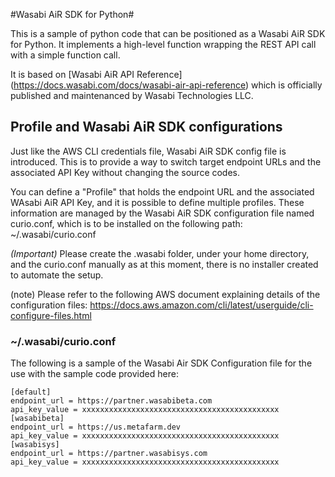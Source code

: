 #Wasabi AiR SDK for Python#

This is a sample of python code that can be positioned as a Wasabi AiR SDK for Python. It implements a high-level function wrapping the REST API call with a simple function call.

It is based on [Wasabi AiR API Reference]
(https://docs.wasabi.com/docs/wasabi-air-api-reference) which is officially published and maintenanced by Wasabi Technologies LLC.

## Profile and Wasabi AiR SDK configurations
Just like the AWS CLI credentials file, Wasabi AiR SDK config file is introduced.
This is to provide a way to switch target endpoint URLs and the associated API Key without changing the source codes.

You can define a "Profile" that holds the endpoint URL and the associated WAsabi AiR API Key, and it is possible to define multiple profiles. These information are managed by the Wasabi AiR SDK configuration file named curio.conf, which is to be installed on the following path:
~/.wasabi/curio.conf

*(Important)* Please create the .wasabi folder, under your home directory, and the curio.conf manually as at this moment, there is no installer created to automate the setup.

(note) Please refer to the following AWS document explaining details of the configuration files:
https://docs.aws.amazon.com/cli/latest/userguide/cli-configure-files.html

### ~/.wasabi/curio.conf
The following is a sample of the Wasabi Air SDK Configuration file for the use with the sample code provided here:
```
[default]
endpoint_url = https://partner.wasabibeta.com
api_key_value = xxxxxxxxxxxxxxxxxxxxxxxxxxxxxxxxxxxxxxxxxxxx
[wasabibeta]
endpoint_url = https://us.metafarm.dev
api_key_value = xxxxxxxxxxxxxxxxxxxxxxxxxxxxxxxxxxxxxxxxxxxx
[wasabisys]
endpoint_url = https://partner.wasabisys.com
api_key_value = xxxxxxxxxxxxxxxxxxxxxxxxxxxxxxxxxxxxxxxxxxxx
```